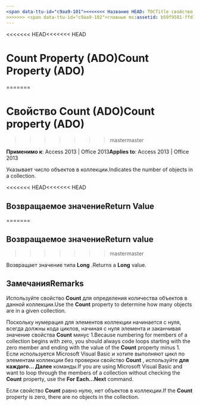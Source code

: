 ```yaml
---
<span data-ttu-id="c9aa9-101"><<<<<<< Название HEAD: TOCTitle свойство Count (ADO): свойство Count (ADO) === название: (ADO) свойство Count TOCTitle: Count свойство (ADO)</span><span class="sxs-lookup"><span data-stu-id="c9aa9-101"><<<<<<< HEAD title: Count Property (ADO) TOCTitle: Count Property (ADO) ======= title: Count property (ADO) TOCTitle: Count property (ADO)</span></span>
>>>>>>> <span data-ttu-id="c9aa9-102">главные ms:assetid: b59f9581-ffd1-471d-44fa-3c1bb812e140 ms:mtpsurl: https://msdn.microsoft.com/library/JJ249871(v=office.15) ms:contentKeyID: 48547253 ms.date: 09/18/2015 mtps_version: v=office.15</span><span class="sxs-lookup"><span data-stu-id="c9aa9-102">master ms:assetid: b59f9581-ffd1-471d-44fa-3c1bb812e140 ms:mtpsurl: https://msdn.microsoft.com/library/JJ249871(v=office.15) ms:contentKeyID: 48547253 ms.date: 09/18/2015 mtps_version: v=office.15</span></span>
---
```


<span data-ttu-id="c9aa9-103"><<<<<<< HEAD</span><span class="sxs-lookup"><span data-stu-id="c9aa9-103"><<<<<<< HEAD</span></span>
# <a name="count-property-ado"></a><span data-ttu-id="c9aa9-104">Count Property (ADO)</span><span class="sxs-lookup"><span data-stu-id="c9aa9-104">Count Property (ADO)</span></span>
=======
# <a name="count-property-ado"></a><span data-ttu-id="c9aa9-105">Свойство Count (ADO)</span><span class="sxs-lookup"><span data-stu-id="c9aa9-105">Count property (ADO)</span></span>
>>>>>>> <span data-ttu-id="c9aa9-106">master</span><span class="sxs-lookup"><span data-stu-id="c9aa9-106">master</span></span>


<span data-ttu-id="c9aa9-107">**Применимо к**: Access 2013 | Office 2013</span><span class="sxs-lookup"><span data-stu-id="c9aa9-107">**Applies to**: Access 2013 | Office 2013</span></span>

<span data-ttu-id="c9aa9-108">Указывает число объектов в коллекции.</span><span class="sxs-lookup"><span data-stu-id="c9aa9-108">Indicates the number of objects in a collection.</span></span>

<span data-ttu-id="c9aa9-109"><<<<<<< HEAD</span><span class="sxs-lookup"><span data-stu-id="c9aa9-109"><<<<<<< HEAD</span></span>
## <a name="return-value"></a><span data-ttu-id="c9aa9-110">Возвращаемое значение</span><span class="sxs-lookup"><span data-stu-id="c9aa9-110">Return Value</span></span>
=======
## <a name="return-value"></a><span data-ttu-id="c9aa9-111">Возвращаемое значение</span><span class="sxs-lookup"><span data-stu-id="c9aa9-111">Return value</span></span>
>>>>>>> <span data-ttu-id="c9aa9-112">master</span><span class="sxs-lookup"><span data-stu-id="c9aa9-112">master</span></span>

<span data-ttu-id="c9aa9-113">Возвращает значение типа **Long** .</span><span class="sxs-lookup"><span data-stu-id="c9aa9-113">Returns a **Long** value.</span></span>

## <a name="remarks"></a><span data-ttu-id="c9aa9-114">Замечания</span><span class="sxs-lookup"><span data-stu-id="c9aa9-114">Remarks</span></span>

<span data-ttu-id="c9aa9-115">Используйте свойство **Count** для определения количества объектов в данной коллекции.</span><span class="sxs-lookup"><span data-stu-id="c9aa9-115">Use the **Count** property to determine how many objects are in a given collection.</span></span>

<span data-ttu-id="c9aa9-116">Поскольку нумерация для элементов коллекции начинается с нуля, всегда должны кода циклов, начиная с нуля элемента и заканчивая значение свойства **Count** минус 1.</span><span class="sxs-lookup"><span data-stu-id="c9aa9-116">Because numbering for members of a collection begins with zero, you should always code loops starting with the zero member and ending with the value of the **Count** property minus 1.</span></span> <span data-ttu-id="c9aa9-117">Если используется Microsoft Visual Basic и хотите выполняют цикл по элементам коллекции без проверки свойство **Count** , используйте **для** **каждого... Далее** команды.</span><span class="sxs-lookup"><span data-stu-id="c9aa9-117">If you are using Microsoft Visual Basic and want to loop through the members of a collection without checking the **Count** property, use the **For** **Each...Next** command.</span></span>

<span data-ttu-id="c9aa9-118">Если свойство **Count** равно нулю, нет объектов в коллекции.</span><span class="sxs-lookup"><span data-stu-id="c9aa9-118">If the **Count** property is zero, there are no objects in the collection.</span></span>

